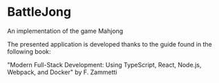 # BattleJong
An implementation of the game Mahjong 

The presented application is developed thanks to the guide found in the following book: 

"Modern Full-Stack Development: Using TypeScript, React, Node.js, Webpack, and Docker" by F. Zammetti
